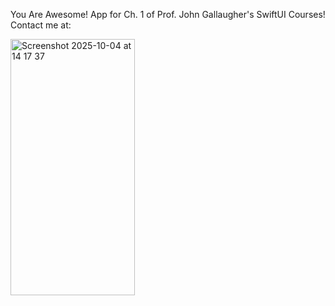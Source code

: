 You Are Awesome! App for Ch. 1 of Prof. John Gallaugher's SwiftUI Courses!
Contact me at: 


<img width="199" height="410" alt="Screenshot 2025-10-04 at 14 17 37" src="https://github.com/user-attachments/assets/d5e6f9cb-dfa3-4ebc-8d91-ca8363abef6e" />
